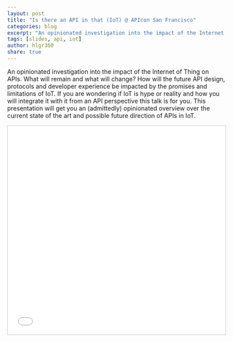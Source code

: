 ```yaml
---
layout: post
title: "Is there an API in that (IoT) @ APIcon San Francisco"
categories: blog
excerpt: "An opinionated investigation into the impact of the Internet of Thing on APIs."
tags: [slides, api, iot]
author: hlgr360
share: true
---
```


An opinionated investigation into the impact of the Internet of Thing on APIs. What will remain and what will change? How will the future API design, protocols and developer experience be impacted by the promises and limitations of IoT. If you are wondering if IoT is hype or reality and how you will integrate it with it from an API perspective this talk is for you. This presentation will get you an (admittedly) opinionated overview over the current state of the art and possible future direction of APIs in IoT.

<iframe src="//www.slideshare.net/slideshow/embed_code/key/Dp6O9SIwoQeyOq" width="595" height="485" frameborder="0" marginwidth="0" marginheight="0" scrolling="no" style="border:1px solid #CCC; border-width:1px; margin-bottom:5px; max-width: 100%;" allowfullscreen> </iframe> 